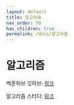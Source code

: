 ```yaml
---
layout: default
title: 알고리즘
nav_order: 50
has_children: true
permalink: /docs/알고리즘
---
```


# 알고리즘

백준허브 깃허브: [링크](https://github.com/gubeomlee/algorithm)

알고리즘 스터디: [링크](https://github.com/yyoungl/SSAFY10-Class8-Algo)
